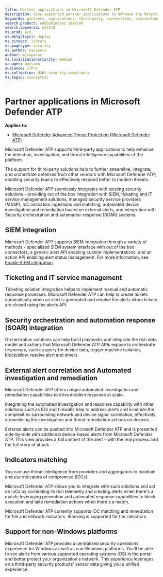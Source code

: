 ```yaml
---
title: Partner applications in Microsoft Defender ATP   
description: View supported partner applications to enhance the detection, investigation, and threat intelligence capabilities of the platform
keywords: partners, applications, third-party, connections, sentinelone, lookout, bitdefender, corrata, morphisec, paloalto, ziften, better mobile
search.product: eADQiWindows 10XVcnh
search.appverid: met150
ms.prod: w10
ms.mktglfcycl: deploy
ms.sitesec: library
ms.pagetype: security
ms.author: macapara
author: mjcaparas
ms.localizationpriority: medium
manager: dansimp
audience: ITPro
ms.collection: M365-security-compliance 
ms.topic: conceptual
---
```


# Partner applications in Microsoft Defender ATP 
**Applies to:**

- [Microsoft Defender Advanced Threat Protection (Microsoft Defender ATP)](https://go.microsoft.com/fwlink/p/?linkid=2069559)


Microsoft Defender ATP supports third-party applications to help enhance the detection, investigation, and threat intelligence capabilities of the platform.


The support for third-party solutions help to further streamline, integrate, and orchestrate defenses from other vendors with Microsoft Defender ATP; enabling security teams to effectively respond better to modern threats.

Microsoft Defender ATP seamlessly integrates with existing security solutions - providing out of the box integration with SIEM, ticketing and IT service management solutions, managed security service providers (MSSP), IoC indicators ingestions and matching, automated device investigation and remediation based on external alerts, and integration with Security orchestration and automation response (SOAR) systems. 

## SIEM integration
Microsoft Defender ATP supports SIEM integration through a variety of methods - specialized SIEM system interface with out of the box connectors, a generic alert API enabling custom implementations, and an action API enabling alert status management.  For more information, see [Enable SIEM integration](enable-siem-integration.md).

## Ticketing and IT service management 
Ticketing solution integration helps to implement manual and automatic response processes. Microsoft Defender ATP can help to create tickets automatically when an alert is generated and resolve the alerts when tickets are closed using the alerts API. 

## Security orchestration and automation response (SOAR) integration 
Orchestration solutions can help build playbooks and integrate the rich data model and actions that Microsoft Defender ATP APIs expose to orchestrate responses, such as query for device data, trigger machine isolation, block/allow, resolve alert and others. 

## External alert correlation and Automated investigation and remediation  
Microsoft Defender ATP offers unique automated investigation and remediation capabilities to drive incident response at scale.
  
Integrating the automated investigation and response capability with other solutions such as IDS and firewalls help to address alerts and minimize the complexities surrounding network and device signal correlation, effectively streamlining the investigation and threat remediation actions on devices.  

External alerts can be pushed into Microsoft Defender ATP and is presented side-by-side with additional device-based alerts from Microsoft Defender ATP. This view provides a full context of the alert - with the real process and the full story of attack.  

## Indicators matching
You can use threat-intelligence from providers and aggregators to maintain and use indicators of compromise (IOCs).

Microsoft Defender ATP allows you to integrate with such solutions and act on IoCs by correlating its rich telemetry and creating alerts when there's a match; leveraging prevention and automated response capabilities to block execution and take remediation actions when there's a match.

Microsoft Defender ATP currently supports IOC matching and remediation for file and network indicators. Blocking is supported for file indicators.  

## Support for non-Windows platforms
Microsoft Defender ATP provides a centralized security operations experience for Windows as well as non-Windows platforms. You'll be able to see alerts from various supported operating systems (OS) in the portal and better protect your organization's network. This experience leverages on a third-party security products' sensor data giving you a unified experience.